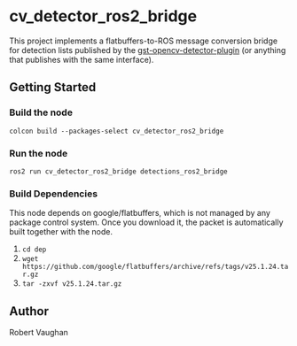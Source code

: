 # cv_detector_ros2_bridge

This project implements a flatbuffers-to-ROS message conversion bridge for detection lists published by the [gst-opencv-detector-plugin](https://github.com/rgmann/gst-opencv-detector) (or anything that publishes with the same interface).

## Getting Started

### Build the node

`colcon build --packages-select cv_detector_ros2_bridge`

### Run the node

`ros2 run cv_detector_ros2_bridge detections_ros2_bridge`

### Build Dependencies

This node depends on google/flatbuffers, which is not managed by any package control system. Once you download it, the packet is automatically built together with the node.

 1. `cd dep`
 1. `wget https://github.com/google/flatbuffers/archive/refs/tags/v25.1.24.tar.gz`
 1. `tar -zxvf v25.1.24.tar.gz`

 ## Author
 Robert Vaughan
